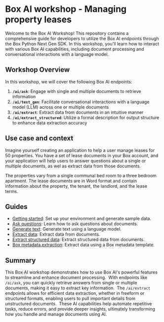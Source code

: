# Box AI workshop - Managing property leases

Welcome to the Box AI Workshop! This repository contains a comprehensive guide for developers to utilize the Box AI endpoints through the Box Python Next Gen SDK. In this workshop, you'll learn how to interact with various Box AI capabilities, including document processing and conversational interactions with a language model.

## Workshop Overview

In this workshop, we will cover the following Box AI endpoints:

1. **`/ai/ask`**: Engage with single and multiple documents to retrieve information
2. **`/ai/text_gen`**: Facilitate conversational interactions with a language model (LLM) across one or multiple documents
3. **`/ai/extract`**: Extract data from documents in an intuitive manner
4. **`/ai/extract_structured`**: Utilize a formal description for output structure to enhance data extraction accuracy

## Use case and context

Imagine yourself creating an application to help a user manage leases for 50 properties. You have a set of lease documents in your Box account, and your application will help users to answer questions about a single or multiple documents, as wel as extract data from those documents.

The properties vary from a single communal bed room to a three bedroom apartment. The lease documents are in Word format and contain information about the property, the tenant, the landlord, and the lease terms.

## Guides

- [Getting started](getting-started.md): Set up your environment and generate sample data.
- [Ask questions](ask-questions.md): Learn how to ask questions about documents.
- [Generate text](generate-text.md): Generate text using a language model.
- [Extract data](extract-data.md): Extract data from documents.
- [Extract structured data](extract-data-structured.md): Extract structured data from documents.
- [Box metadata extraction](extract-metadata.md): Extract data using a Box metadata template.

## Summary

This Box AI workshop demonstrates how to use Box AI's powerful features to streamline and enhance document processing. 
With endpoints like `/ai/ask`, you can quickly retrieve answers from single or multiple documents, making it easy to extract key information. 
The `/ai/extract` endpoints allows for efficient data extraction, whether in freeform or structured formats, enabling users to pull important details from unstructured documents. 
These AI capabilities help automate repetitive tasks, reduce errors, and provide deeper insights, ultimately transforming how you handle and manage documents using AI.
